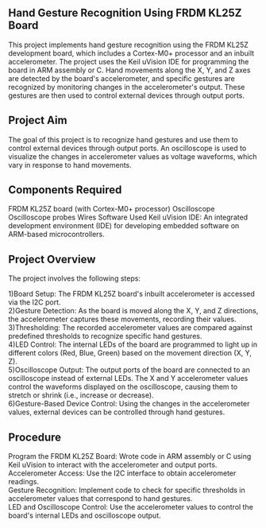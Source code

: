 ## Hand Gesture Recognition Using FRDM KL25Z Board
This project implements hand gesture recognition using the FRDM KL25Z development board, which includes a Cortex-M0+ processor and an inbuilt accelerometer. The project uses the Keil uVision IDE for programming the board in ARM assembly or C. Hand movements along the X, Y, and Z axes are detected by the board's accelerometer, and specific gestures are recognized by monitoring changes in the accelerometer's output. These gestures are then used to control external devices through output ports.

## Project Aim
The goal of this project is to recognize hand gestures and use them to control external devices through output ports. An oscilloscope is used to visualize the changes in accelerometer values as voltage waveforms, which vary in response to hand movements.

## Components Required
FRDM KL25Z board (with Cortex-M0+ processor)
Oscilloscope
Oscilloscope probes
Wires
Software Used
Keil uVision IDE: An integrated development environment (IDE) for developing embedded software on ARM-based microcontrollers.
## Project Overview
The project involves the following steps:

1)Board Setup: The FRDM KL25Z board's inbuilt accelerometer is accessed via the I2C port.<br>
2)Gesture Detection: As the board is moved along the X, Y, and Z directions, the accelerometer captures these movements, recording their values.<br>
3)Thresholding: The recorded accelerometer values are compared against predefined thresholds to recognize specific hand gestures.<br>
4)LED Control: The internal LEDs of the board are programmed to light up in different colors (Red, Blue, Green) based on the movement direction (X, Y, Z).<br>
5)Oscilloscope Output: The output ports of the board are connected to an oscilloscope instead of external LEDs. The X and Y accelerometer values control the waveforms displayed on the oscilloscope, causing them to stretch or shrink (i.e., increase or decrease).<br>
6)Gesture-Based Device Control: Using the changes in the accelerometer values, external devices can be controlled through hand gestures.<br>
## Procedure
Program the FRDM KL25Z Board: Wrote code in ARM assembly or C using Keil uVision to interact with the accelerometer and output ports.<br>
Accelerometer Access: Use the I2C interface to obtain accelerometer readings.<br>
Gesture Recognition: Implement code to check for specific thresholds in accelerometer values that correspond to hand gestures.<br>
LED and Oscilloscope Control: Use the accelerometer values to control the board's internal LEDs and oscilloscope output.<br>
